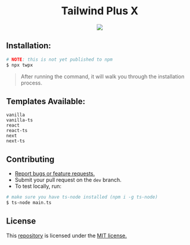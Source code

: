<div align=center>
  
# Tailwind Plus X
![](https://img.shields.io/badge/Tailwind_CSS-38B2AC?style=for-the-badge&logo=tailwind-css&logoColor=white) 
 
</div>

## Installation:
```sh
# NOTE: this is not yet published to npm
$ npx twpx
```
> After running the command, it will walk you through the installation process.

## Templates Available:
```
vanilla
vanilla-ts
react
react-ts
next
next-ts
```

## Contributing
- [Report bugs or feature requests.](https://github.com/joshxfi/tailwind-plus-x/issues)
- Submit your pull request on the `dev` branch.
- To test locally, run:
```sh
# make sure you have ts-node installed (npm i -g ts-node)
$ ts-node main.ts
```

## License
This [repository](https://github.com/joshxfi/tailwind-plus-x) is licensed under the [MIT license.](https://github.com/joshxfi/trackAsOne/blob/main/LICENSE)
